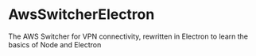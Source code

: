 # AwsSwitcherElectron
The AWS Switcher for VPN connectivity, rewritten in Electron to learn the basics of Node and Electron
